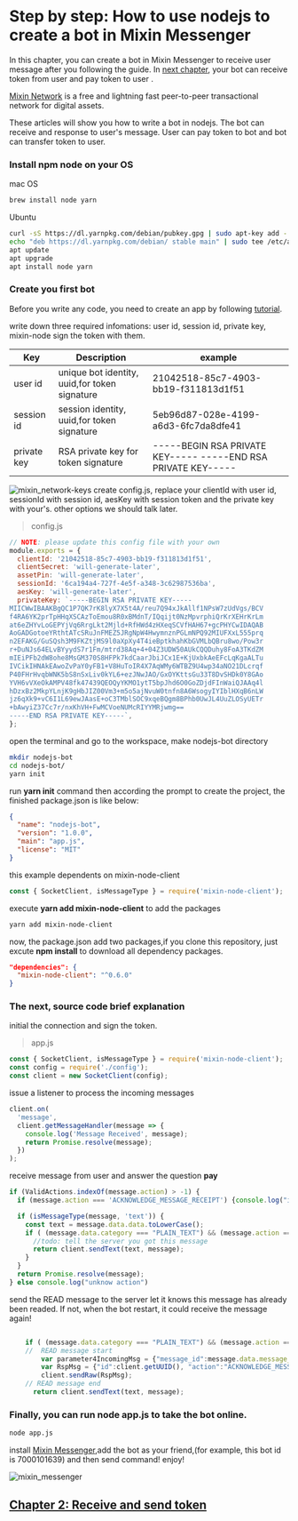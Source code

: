 # Step by step: How to use nodejs to create a bot in Mixin Messenger
In this chapter, you can create a bot in Mixin Messenger to receive user message after you following the guide. In [next chapter](https://github.com/myrual/mixin_network-nodejs-bot2/blob/master/README2.md), your bot can receive token from user and pay token to user .


[Mixin Network](https://mixin.one) is a free and lightning fast peer-to-peer transactional network for digital assets.

These articles will show you how to write a bot in nodejs. The bot can receive and response to user's message. User can pay token to bot and bot can transfer token to user.

### Install npm node on your OS
mac OS
```bash
brew install node yarn
```

Ubuntu
```bash
curl -sS https://dl.yarnpkg.com/debian/pubkey.gpg | sudo apt-key add -
echo "deb https://dl.yarnpkg.com/debian/ stable main" | sudo tee /etc/apt/sources.list.d/yarn.list
apt update
apt upgrade
apt install node yarn
```


### Create you first bot
Before you write any code, you need to create an app by following [tutorial](https://mixin-network.gitbook.io/mixin-network/mixin-messenger-app/create-bot-account).

write down three required infomations: user id, session id, private key, mixin-node sign the token with them.

| Key | Description                                  |   example                                         |
| --- | -------------------------------------------- |  -------------------------------------------------
| user id | unique bot identity, uuid,for token signature | 21042518-85c7-4903-bb19-f311813d1f51          |
| session id | session identity, uuid,for token signature | 5eb96d87-028e-4199-a6d3-6fc7da8dfe41          |
| private key | RSA private key for token signature  | -----BEGIN RSA PRIVATE KEY----- -----END RSA PRIVATE KEY-----


![mixin_network-keys](https://github.com/wenewzhang/mixin_network-nodejs-bot2/blob/master/mixin_network-keys.png)
create config.js, replace your clientId with user id, sessionId with session id, aesKey with session token  and the private key with your's.
other options we should talk later.
> config.js
```javascript
// NOTE: please update this config file with your own
module.exports = {
  clientId: '21042518-85c7-4903-bb19-f311813d1f51',
  clientSecret: 'will-generate-later',
  assetPin: 'will-generate-later',
  sessionId: '6ca194a4-727f-4e5f-a348-3c62987536ba',
  aesKey: 'will-generate-later',
  privateKey: `-----BEGIN RSA PRIVATE KEY-----
MIICWwIBAAKBgQC1P7QK7rK8lyX7X5t4A/reu7Q94xJkAllf1NPsW7zUdVgs/BCV
f4RA6YK2prTpHHqXSCAzToEmou8R0xBMdnT/IQqijt0NzMpvrphiQrKrXEHrKrLm
at6eZHYvLoGEPYjVq6RrgLkt2Mjld+RfHWd4zHXeqSCVfHAH67+gcPHYCwIDAQAB
AoGADGotoeYRthtATcSRuJnFMEZ5JRgNpW4HwymnznPGLmNPQ92MIUFXxL555prq
n2EFAKG/GuSQsh3M9FKZtjMS9l0aXpXy4T4ieBptkhahKbGVMLbQBru8wo/Pow3r
r+DuNJs64ELvBYyydS7r1Fm/mtrd38Aq+4+04Z3UDW50AUkCQQDuhy8FoA3TKdZM
mIEiPFb2dW8ohe8MsGM370S8HFPk7kdCaarJbiJCx1E+KjUxbkAeEFcLqKgaALTu
IVCikIHNAkEAwoZvPaY0yFB1+V8HuToIR4X7AqWMy6WTBZ9U4wp34aNO21DLcrqf
P40FHrHvqbWNK5bS8nSxLiv0kYL6+ezJNwJAO/GxOYKttsGu33T8DvSHDk0Y8GAo
YVH6vVXeOkAMPV48fk47439QEOQyYKMO1ytT5bpJhd6O0GoZDjdFInWaiQJAAq4l
hDzxBz2MkpYLnjK9gHbJIZ00Vm3+m5o5ajNvuW0tnfn8A6WsogyIYIblHXqB6nLW
jz6qXk9+vC6I1L69ewJAasE+oC3TMblSOC9xqeBQgm8BPhb0UwJL4UuZLOSyUETr
+bAwyiZ37Cc7r/nxKhVH+FwMCVoeNUMcRIYYMRjwmg==
-----END RSA PRIVATE KEY-----`,
};

```

open the terminal and go to the workspace, make nodejs-bot directory
```bash
mkdir nodejs-bot
cd nodejs-bot/
yarn init
```
run **yarn init** command then according the prompt to create the project, the finished package.json is like below:
```json
{
  "name": "nodejs-bot",
  "version": "1.0.0",
  "main": "app.js",
  "license": "MIT"
}
```
this example dependents on mixin-node-client
```javascript
const { SocketClient, isMessageType } = require('mixin-node-client');
```
execute **yarn add mixin-node-client** to add the packages
```bash
yarn add mixin-node-client
```
now, the package.json add two packages,if you clone this repository, just excute **npm install** to download all dependency packages.
```json
"dependencies": {
  "mixin-node-client": "^0.6.0"
}
```

### The next, source code brief explanation
initial the connection and sign the token.
> app.js
```javascript
const { SocketClient, isMessageType } = require('mixin-node-client');
const config = require('./config');
const client = new SocketClient(config);
```
issue a listener to process the incoming messages
```javascript
client.on(
  'message',
  client.getMessageHandler(message => {
    console.log('Message Received', message);
    return Promise.resolve(message);
  })
);
```
receive message from user and answer the question **pay**
```javascript
if (ValidActions.indexOf(message.action) > -1) {
  if (message.action === 'ACKNOWLEDGE_MESSAGE_RECEIPT') {console.log("ignore receipt");return;}

  if (isMessageType(message, 'text')) {
    const text = message.data.data.toLowerCase();
    if ( (message.data.category === "PLAIN_TEXT") && (message.action === "CREATE_MESSAGE") ) {
      //todo: tell the server you got this message
      return client.sendText(text, message);
    }
  }
  return Promise.resolve(message);
} else console.log("unknow action")
```
send the READ message to the server let it knows this message has already been readed. If not, when the bot restart, it could receive the message again!
```javascript

    if ( (message.data.category === "PLAIN_TEXT") && (message.action === "CREATE_MESSAGE") ) {
    //  READ message start
        var parameter4IncomingMsg = {"message_id":message.data.message_id, "status":"READ"};
        var RspMsg = {"id":client.getUUID(), "action":"ACKNOWLEDGE_MESSAGE_RECEIPT", "params":parameter4IncomingMsg};
        client.sendRaw(RspMsg);
    // READ message end
      return client.sendText(text, message);
```

### Finally, you can run **node app.js** to take the bot online.
```bash
node app.js
```

install [Mixin Messenger](https://mixin.one/),add the bot as your friend,(for example, this bot id is 7000101639) and then send command!
enjoy!

![mixin_messenger](https://github.com/wenewzhang/mixin_network-nodejs-bot2/blob/master/mixin_messenger-sayhi.png)


## [Chapter 2: Receive and send token](https://github.com/wenewzhang/mixin_network-nodejs-bot2/blob/master/README2.md)
